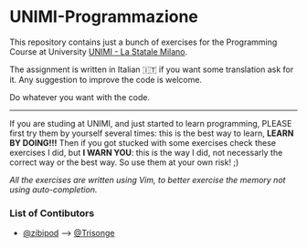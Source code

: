 # UNIMI-Programmazione
This repository contains just a bunch of exercises for the Programming Course at University [UNIMI - La Statale Milano](http://www.unimi.it/).

The assignment is written in Italian :it: if you want some translation ask for it.
Any suggestion to improve the code is welcome.

Do whatever you want with the code.

-----
If you are studing at UNIMI, and just started to learn programming, PLEASE first try them by yourself several times: 
this is the best way to learn, **LEARN BY DOING!!!**
Then if you got stucked with some exercises check these exercises I did, but **I WARN YOU**: 
this is the way I did, not necessarly the correct way or the best way.
So use them at your own risk! ;)

_All the exercises are written using Vim, to better exercise the memory not using auto-completion._


### List of Contibutors

+ [@zibipod](https://github.com/zibipod) --> [@Trisonge](https://github.com/Trisonge)



